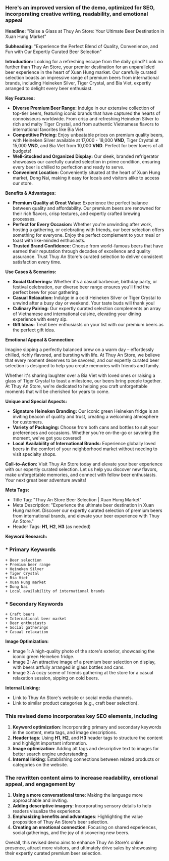 ### Here's an improved version of the demo, optimized for **SEO**, incorporating creative writing, readability, and emotional appeal

**Headline:** "Raise a Glass at Thuy An Store: Your Ultimate Beer Destination in Xuan Hung Market"

**Subheading:** "Experience the Perfect Blend of Quality, Convenience, and Fun with Our Expertly Curated Beer Selection"

**Introduction:**
Looking for a refreshing escape from the daily grind? Look no further than Thuy An Store, your premier destination for an unparalleled beer experience in the heart of Xuan Hung market. Our carefully curated selection boasts an impressive range of premium beers from international brands, including Heineken Silver, Tiger Crystal, and Bia Viet, expertly arranged to delight every beer enthusiast.

**Key Features:**

* **Diverse Premium Beer Range:** Indulge in our extensive collection of top-tier beers, featuring iconic brands that have captured the hearts of connoisseurs worldwide. From crisp and refreshing Heineken Silver to rich and malty Tiger Crystal, and from authentic Vietnamese flavors to international favorites like Bia Viet.
* **Competitive Pricing:** Enjoy unbeatable prices on premium quality beers, with Heineken Silver available at 17,000 - 18,000 **VND**, Tiger Crystal at 15,000 **VND**, and Bia Viet from 10,000 **VND**. Perfect for beer lovers of all budgets!
* **Well-Stocked and Organized Display:** Our sleek, branded refrigerator showcases our carefully curated selection in prime condition, ensuring every beer is chilled to perfection and ready to serve.
* **Convenient Location:** Conveniently situated at the heart of Xuan Hung market, Dong Nai, making it easy for locals and visitors alike to access our store.

**Benefits & Advantages:**

* **Premium Quality at Great Value:** Experience the perfect balance between quality and affordability. Our premium beers are renowned for their rich flavors, crisp textures, and expertly crafted brewing processes.
* **Perfect for Every Occasion:** Whether you're unwinding after work, hosting a gathering, or celebrating with friends, our beer selection offers something for everyone. Enjoy the perfect complement to your meal or toast with like-minded enthusiasts.
* **Trusted Brand Confidence:** Choose from world-famous beers that have earned their reputation through decades of excellence and quality assurance. Trust Thuy An Store's curated selection to deliver consistent satisfaction every time.

**Use Cases & Scenarios:**

* **Social Gatherings:** Whether it's a casual barbecue, birthday party, or festival celebration, our diverse beer range ensures you'll find the perfect brew for your gathering.
* **Casual Relaxation:** Indulge in a cold Heineken Silver or Tiger Crystal to unwind after a busy day or weekend. Your taste buds will thank you!
* **Culinary Pairing:** Our expertly curated selection complements an array of Vietnamese and international cuisine, elevating your dining experience with every sip.
* **Gift Ideas:** Treat beer enthusiasts on your list with our premium beers as the perfect gift idea.

**Emotional Appeal & Connection:**

Imagine sipping a perfectly balanced brew on a warm day – effortlessly chilled, richly flavored, and bursting with life. At Thuy An Store, we believe that every moment deserves to be savored, and our expertly curated beer selection is designed to help you create memories with friends and family.

Whether it's sharing laughter over a Bia Viet with loved ones or raising a glass of Tiger Crystal to toast a milestone, our beers bring people together. At Thuy An Store, we're dedicated to helping you craft unforgettable moments that will be cherished for years to come.

**Unique and Special Aspects:**

* **Signature Heineken Branding:** Our iconic green Heineken fridge is an inviting beacon of quality and trust, creating a welcoming atmosphere for customers.
* **Variety of Packaging:** Choose from both cans and bottles to suit your preferences and occasions. Whether you're on-the-go or savoring the moment, we've got you covered!
* **Local Availability of International Brands:** Experience globally loved beers in the comfort of your neighborhood market without needing to visit specialty shops.

**Call-to-Action:**
Visit Thuy An Store today and elevate your beer experience with our expertly curated selection. Let us help you discover new flavors, make unforgettable memories, and connect with fellow beer enthusiasts. Your next great beer adventure awaits!

**Meta Tags:** 
* Title Tag: "Thuy An Store Beer Selection | Xuan Hung Market"
* Meta Description: "Experience the ultimate beer destination in Xuan Hung market. Discover our expertly curated selection of premium beers from international brands, and elevate your beer experience with Thuy An Store."
* Header Tags: **H1**, **H2**, **H3** (as needed)

**Keyword Research:** 

### * Primary Keywords
	+ Beer selection
	+ Premium beer range
	+ Heineken Silver
	+ Tiger Crystal
	+ Bia Viet
	+ Xuan Hung market
	+ Dong Nai
	+ Local availability of international brands
### * Secondary Keywords
	+ Craft beers
	+ International beer market
	+ Beer enthusiasts
	+ Social gatherings
	+ Casual relaxation

**Image Optimization:** 

* Image 1: A high-quality photo of the store's exterior, showcasing the iconic green Heineken fridge.
* Image 2: An attractive image of a premium beer selection on display, with beers artfully arranged in glass bottles and cans.
* Image 3: A cozy scene of friends gathering at the store for a casual relaxation session, sipping on cold beers.

**Internal Linking:** 

* Link to Thuy An Store's website or social media channels.
* Link to similar product categories (e.g., craft beer selection).

### This revised demo incorporates key **SEO** elements, including

1. **Keyword optimization**: Incorporating primary and secondary keywords in the content, meta tags, and image descriptions.
2. **Header tags**: Using **H1**, **H2**, and **H3** header tags to structure the content and highlight important information.
3. **Image optimization**: Adding alt tags and descriptive text to images for better search engine understanding.
4. **Internal linking**: Establishing connections between related products or categories on the website.

### The rewritten content aims to increase readability, emotional appeal, and engagement by

1. **Using a more conversational tone**: Making the language more approachable and inviting.
2. **Adding descriptive imagery**: Incorporating sensory details to help readers visualize the experience.
3. **Emphasizing benefits and advantages**: Highlighting the value proposition of Thuy An Store's beer selection.
4. **Creating an emotional connection**: Focusing on shared experiences, social gatherings, and the joy of discovering new beers.

Overall, this revised demo aims to enhance Thuy An Store's online presence, attract more visitors, and ultimately drive sales by showcasing their expertly curated premium beer selection.